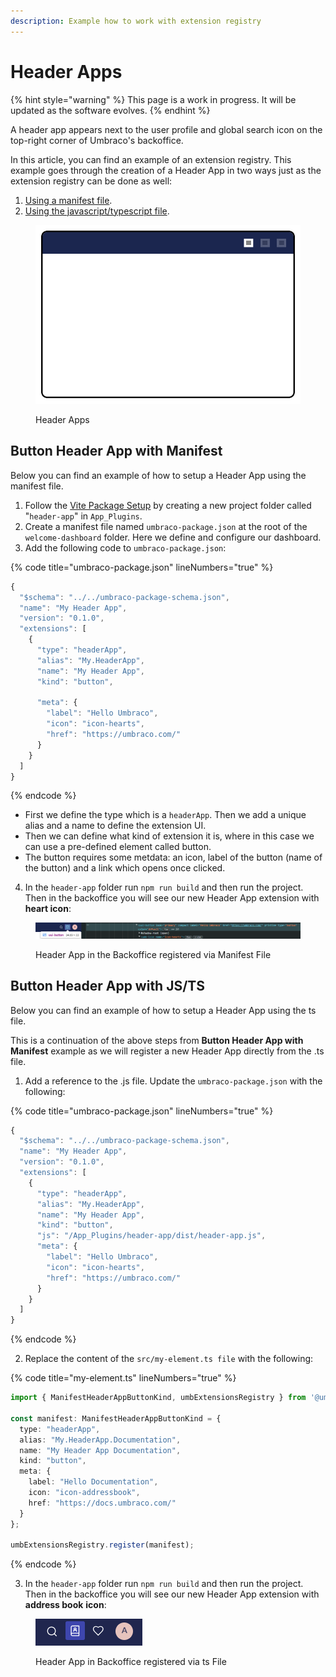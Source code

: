 ```yaml
---
description: Example how to work with extension registry
---
```


# Header Apps

{% hint style="warning" %}
This page is a work in progress. It will be updated as the software evolves.
{% endhint %}

A header app appears next to the user profile and global search icon on the top-right corner of Umbraco's backoffice.&#x20;

In this article, you can find an example of an extension registry. This example goes through the creation of a Header App in two ways just as the extension registry can be done as well:

1. [Using a manifest file](header-apps.md#button-header-app-with-manifest).
2. [Using the javascript/typescript file](header-apps.md#button-header-app-with-js-ts).

<figure><img src="../../.gitbook/assets/header-apps.svg" alt=""><figcaption><p>Header Apps</p></figcaption></figure>

## **Button Header App with Manifest**

Below you can find an example of how to setup a Header App using the manifest file.

1. Follow the [Vite Package Setup](../development-flow/vite-package-setup.md) by creating a new project folder called "`header-app`" in `App_Plugins`.
2. Create a manifest file named `umbraco-package.json` at the root of the `welcome-dashboard` folder. Here we define and configure our dashboard.
3. Add the following code to `umbraco-package.json`:

{% code title="umbraco-package.json" lineNumbers="true" %}
```typescript
{
  "$schema": "../../umbraco-package-schema.json",
  "name": "My Header App",
  "version": "0.1.0",
  "extensions": [
    {
      "type": "headerApp",
      "alias": "My.HeaderApp",
      "name": "My Header App",
      "kind": "button",

      "meta": {
        "label": "Hello Umbraco",
        "icon": "icon-hearts",
        "href": "https://umbraco.com/"
      }
    }
  ]
}
```
{% endcode %}

* First we define the type which is a `headerApp`. Then we add a unique alias and a name to define the extension UI.&#x20;
* Then we can define what kind of extension it is, where in this case we can use a pre-defined element called button.&#x20;
* The button requires some metdata: an icon, label of the button (name of the button) and a link which opens once clicked.&#x20;

4. In the `header-app` folder run `npm run build` and then run the project. Then in the backoffice you will see our new Header App extension with **heart icon**:

<figure><img src="../../.gitbook/assets/header-app-example.png" alt=""><figcaption><p>Header App in the Backoffice registered via Manifest File</p></figcaption></figure>

## **Button Header App with JS/TS**

Below you can find an example of how to setup a Header App using the ts file.&#x20;

This is a continuation of the above steps from **Button Header App with Manifest** example as we will register a new Header App directly from the .ts file.&#x20;

1. Add a reference to the .js file. Update the `umbraco-package.json` with the following:

{% code title="umbraco-package.json" lineNumbers="true" %}
```typescript
{
  "$schema": "../../umbraco-package-schema.json",
  "name": "My Header App",
  "version": "0.1.0",
  "extensions": [
    {
      "type": "headerApp",
      "alias": "My.HeaderApp",
      "name": "My Header App",
      "kind": "button",
      "js": "/App_Plugins/header-app/dist/header-app.js",
      "meta": {
        "label": "Hello Umbraco",
        "icon": "icon-hearts",
        "href": "https://umbraco.com/"
      }
    }
  ]
}
```
{% endcode %}

2. Replace the content of the `src/my-element.ts file` with the following:

{% code title="my-element.ts" lineNumbers="true" %}
```typescript
import { ManifestHeaderAppButtonKind, umbExtensionsRegistry } from '@umbraco-cms/backoffice/extension-registry';

const manifest: ManifestHeaderAppButtonKind = {
  type: "headerApp",
  alias: "My.HeaderApp.Documentation",
  name: "My Header App Documentation",
  kind: "button",
  meta: {
    label: "Hello Documentation",
    icon: "icon-addressbook",
    href: "https://docs.umbraco.com/"
  }
};

umbExtensionsRegistry.register(manifest);
```
{% endcode %}

3. In the `header-app` folder run `npm run build` and then run the project. Then in the backoffice you will see our new Header App extension with **address book** **icon**:

<figure><img src="../../.gitbook/assets/header-app-example-ts.png" alt=""><figcaption><p>Header App in Backoffice registered via ts File</p></figcaption></figure>
